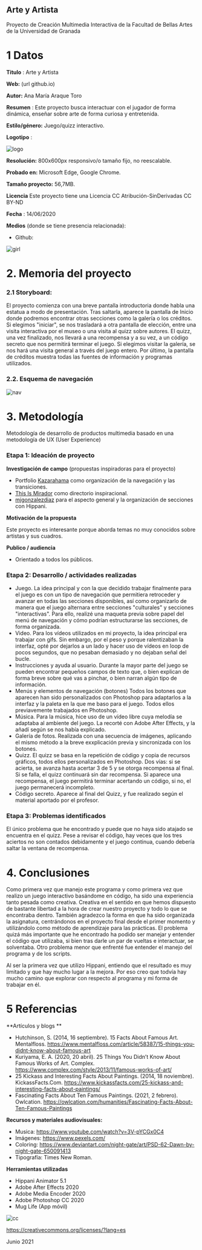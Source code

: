 ## Arte y Artista

Proyecto de Creación Multimedia Interactiva de la Facultad de Bellas Artes de la Universidad de Granada



# 1 Datos 



**Titulo** : Arte y Artista

**Web:**   (url github.io)

**Autor:**  Ana María Araque Toro

**Resumen** : Este proyecto busca interactuar con el jugador de forma dinámica, enseñar sobre arte de forma curiosa y entretenida.

**Estilo/género:**  Juego/quizz interactivo.

**Logotipo** :

![logo](https://i.imgur.com/fqSkWXX.png)

**Resolución:** 800x600px responsivo/o tamaño fijo, no reescalable.

**Probado en:**   Microsoft Edge, Google Chrome.

**Tamaño proyecto:** 56,7MB. 

**Licencia** Este proyecto tiene una Licencia CC Atribución-SinDerivadas CC BY-ND

**Fecha** : 14/06/2020

**Medios** (donde se tiene presencia relacionada):

- Github:


![girl](https://i.imgur.com/iNDSlkB.png)

# 2. Memoria del proyecto 

### 2.1 Storyboard: 

El proyecto comienza con una breve pantalla introductoria donde habla una estatua a modo de presentación. Tras saltarla, aparece la pantalla de Inicio donde podremos encontrar otras secciones como la galería o los créditos. Si elegimos "iniciar", se nos trasladará a otra pantalla de elección, entre una visita interactiva por el museo o una visita al quizz sobre autores. El quizz, una vez finalizado, nos llevará a una recompensa y a su vez, a un código secreto que nos permitirá terminar el juego. Si elegimos visitar la galería, se nos hará una visita general a través del juego entero. Por último, la pantalla de créditos muestra todas las fuentes de información y programas utilizados.



### 2.2. Esquema de navegación 

![nav](https://i.imgur.com/0sWUW2wl.jpg)



# 3. Metodología

Metodología de desarrollo de productos multimedia basado en una metodología de UX (User Experience)



### Etapa 1: Ideación de proyecto

**Investigación de campo** (propuestas inspiradoras para el proyecto)

- Portfolio [Kazarahama](http://www.kazarahama.jp/portfolio) como organización de la navegación y las transiciones.
- [This Is Mirador](http://www.thisismirador.com/kommigraphics/) como directorio inspiracional.
- [mjgonzalezdiaz](https://mjgonzalezdiaz.github.io/CATDetective.html) para el aspecto general y la organización de secciones con Hippani.



**Motivación de la propuesta** 

Este  proyecto es interesante porque aborda temas no muy conocidos sobre artistas y sus cuadros.



**Publico / audiencia**

- Orientado a todos los públicos.





### Etapa 2: Desarrollo / actividades realizadas



- Juego. La idea principal y con la que decidido trabajar finalmente para el juego es con un tipo de navegación que permitiera retroceder y avanzar en todas las secciones disponibles, así como organizarlo de manera que el juego alternara entre secciones "culturales" y secciones "interactivas". Para ello, realizé una maqueta previa sobre papel del menú de navegación y cómo podrían estructurarse las secciones, de forma organizada.
- Video. Para los vídeos utilizados en mi proyecto, la idea principal era trabajar con gifs. Sin embargo, por el peso y porque ralentizaban la interfaz, opté por dejarlos a un lado y hacer uso de vídeos en loop de pocos segundos, que no pesaban demasiado y no dejaban señal del bucle.
- Instrucciones y ayuda al usuario. Durante la mayor parte del juego se pueden encontrar pequeños campos de texto que, o bien explican de forma breve sobre qué vas a pinchar, o bien narran algún tipo de información. 
- Menús y elementos de navegación (botones) Todos los botones que aparecen han sido personalizados con Photoshop para adaptarlos a la interfaz y la paleta en la que me baso para el juego. Todos ellos previavemente trabajados en Photoshop.
- Música. Para la música, hice uso de un vídeo libre cuya melodía se adaptaba al ambiente del juego. La recorté con Adobe After Effects, y la añadí según se nos había explicado.
- Galería de fotos. Realizada con una secuencia de imágenes, aplicando el mismo método a la breve exxplicación previa y sincronizada con los botones.
- Quizz. El quizz se basa en la repetición de código y copia de recursos gráficos, todos ellos personalizados en Photoshop. Dos vías: si se acierta, se avanza hasta acertar 3 de 5 y se otorga recompensa al final. Si se falla, el quizz continuará sin dar recompensa. Si aparece una recompensa, el juego permitirá terminar acertando un código, si no, el juego permanecerá incompleto.
- Código secreto. Aparece al final del Quizz, y fue realizado según el material aportado por el profesor.



### Etapa 3: Problemas identificados

El único problema que he encontrado y puede que no haya sido atajado se encuentra en el quizz. Pese a revisar el código, hay veces que los tres aciertos no son contados debidamente y el juego continua, cuando debería saltar la ventana de recompensa.



# 4. Conclusiones 


Como primera vez que manejo este programa y como primera vez que realizo un juego interactivo basándome en código, ha sido una experiencia tanto pesada como creativa. Creativa en el sentido en que hemos dispuesto de bastante libertad a la hora de crear nuestro proyecto y todo lo que se encontraba dentro. También agradezco la forma en que ha sido organizada la asignatura, centrándonos en el proyecto final desde el primer momento y utilizándolo como método de aprendizaje para las prácticas. El problema quizá más importante que he encontrado ha podido ser manejar y entender el código que utilizaba, si bien tras darle un par de vueltas e interactuar, se solventaba. Otro problema menor que enfrenté fue entender el manejo del programa y de los scripts.

Al ser la primera vez que utilizo Hippani, entiendo que el resultado es muy limitado y que hay mucho lugar a la mejora. Por eso creo que todvía hay mucho camino que explorar con respecto al programa y mi forma de trabajar en él.





# 5 Referencias 

**Artículos y blogs ** 

- Hutchinson, S. (2014, 16 septiembre). 15 Facts About Famous Art. Mentalfloss. https://www.mentalfloss.com/article/58387/15-things-you-didnt-know-about-famous-art
- Kuriyama, E. A. (2020, 20 abril). 25 Things You Didn’t Know About Famous Works of Art. Complex. https://www.complex.com/style/2013/11/famous-works-of-art/
- 25 Kickass and Interesting Facts About Paintings. (2014, 18 noviembre). KickassFacts.Com. https://www.kickassfacts.com/25-kickass-and-interesting-facts-about-paintings/
- Fascinating Facts About Ten Famous Paintings. (2021, 2 febrero). Owlcation. https://owlcation.com/humanities/Fascinating-Facts-About-Ten-Famous-Paintings

**Recursos y materiales audiovisuales:**

* Musica:  https://www.youtube.com/watch?v=3V-pYCGx0C4
* Imágenes:  https://www.pexels.com/
* Coloring: https://www.deviantart.com/night-gate/art/PSD-62-Dawn-by-night-gate-650091413
* Tipografía: Times New Roman.

**Herramientas utilizadas**

- Hippani Animator 5.1
- Adobe After Effects 2020
- Adobe Media Encoder 2020
- Adobe Photoshop CC 2020
- Mug Life (App móvil)




![cc](https://licensebuttons.net/l/by-nd/3.0/88x31.png)

https://creativecommons.org/licenses/?lang=es

Junio 2021
